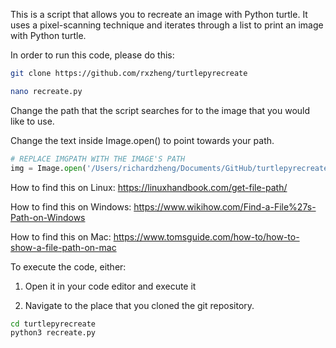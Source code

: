 This is a script that allows you to recreate an image with Python turtle. It uses a pixel-scanning technique and iterates through a list to print an image with Python turtle.


In order to run this code, please do this:
```bash
git clone https://github.com/rxzheng/turtlepyrecreate
```

```bash
nano recreate.py
```
Change the path that the script searches for to the image that you would like to use.

Change the text inside Image.open() to point towards your path.
```python
# REPLACE IMGPATH WITH THE IMAGE'S PATH
img = Image.open('/Users/richardzheng/Documents/GitHub/turtlepyrecreate/hangingRockImage.jpg')
```

How to find this on Linux:
https://linuxhandbook.com/get-file-path/

How to find this on Windows:
https://www.wikihow.com/Find-a-File%27s-Path-on-Windows

How to find this on Mac:
https://www.tomsguide.com/how-to/how-to-show-a-file-path-on-mac

To execute the code, either:
1. Open it in your code editor and execute it

2. Navigate to the place that you cloned the git repository.
```bash
cd turtlepyrecreate
python3 recreate.py
```